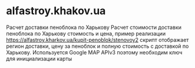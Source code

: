 # alfastroy.khakov.ua
Расчет доставки пеноблока по Харькову
Расчет стоимости доставки пеноблока по Харькову стоимость и цена, пример реализации https://alfastroy.kharkov.ua/kupit-penoblok/stenovoy2
скрипт отображает регион доставки, цену за пеноблок и полную стоимость с доставкой по Харькову.
Используется Google MAP APIv3 поэтому необходим ключ для инициализации карты
